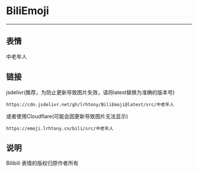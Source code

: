 # BiliEmoji
---
## 表情
中老年人
## 链接
jsdelivr(推荐，为防止更新导致图片失效，请将latest替换为准确的版本号)
```
https://cdn.jsdelivr.net/gh/lrhtony/BiliEmoji@latest/src/中老年人
```
或者使用Cloudflare(可能会因更新导致图片无法显示)
```
https://emoji.lrhtony.cn/bili/src/中老年人
```
## 说明
Bilibili 表情的版权归原作者所有
